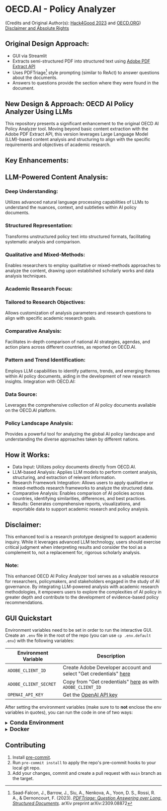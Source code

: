 # OECD.AI - Policy Analyzer
(Credits and Original Author(s): [Hack4Good 2023](https://www.analytics-club.org/hack4good) and [OECD.ORG](https://www.oecd.org/switzerland/))
<br> [Disclaimer and Absolute Rights](https://github.com/omphcompany/oecdpolicyanalysis/blob/main/disclaimer.txt)

[^1]: Saad-Falcon, J., Barrow, J., Siu, A., Nenkova, A., Yoon, D. S., Rossi, R. A., & Dernoncourt, F. (2023). [*PDFTriage: Question Answering over Long, Structured Documents*](https://arxiv.org/abs/2309.08872). arXiv preprint arXiv:2309.08872

## Original Design Approach: 
* GUI via Streamlit
* Extracts semi-structured PDF into structured text using [Adobe PDF Extract API](https://developer.adobe.com/document-services/docs/overview/pdf-extract-api/)
* Uses PDFTriage[^1] style prompting (similar to ReAct) to answer questions about the documents.
* Answers to questions provide the section where they were found in the document.

## New Design & Approach: OECD AI Policy Analyzer Using LLMs

This repository presents a significant enhancement to the original OECD AI Policy Analyzer tool.  Moving beyond basic content extraction with the Adobe PDF Extract API, this version leverages Large Language Model (LLM)-based content analysis and structuring to align with the specific requirements and objectives of academic research.

## Key Enhancements:

## LLM-Powered Content Analysis:

### Deep Understanding: 
Utilizes advanced natural language processing capabilities of LLMs to understand the nuances, context, and subtleties within AI policy documents.

### Structured Representation: 
Transforms unstructured policy text into structured formats, facilitating systematic analysis and comparison.

### Qualitative and Mixed-Methods: 
Enables researchers to employ qualitative or mixed-methods approaches to analyze the content, drawing upon established scholarly works and data analysis techniques.

### Academic Research Focus:

### Tailored to Research Objectives: 
Allows customization of analysis parameters and research questions to align with specific academic research goals.

### Comparative Analysis: 
Facilitates in-depth comparison of national AI strategies, agendas, and action plans across different countries, as reported on OECD.AI.

### Pattern and Trend Identification: 
Employs LLM capabilities to identify patterns, trends, and emerging themes within AI policy documents, aiding in the development of new research insights.
Integration with OECD.AI:

### Data Source: 
Leverages the comprehensive collection of AI policy documents available on the OECD.AI platform.

### Policy Landscape Analysis: 
Provides a powerful tool for analyzing the global AI policy landscape and understanding the diverse approaches taken by different nations.

## How it Works:

* Data Input: Utilizes policy documents directly from OECD.AI.
* LLM-based Analysis: Applies LLM models to perform content analysis, structuring, and extraction of relevant information.
* Research Framework Integration: Allows users to apply qualitative or mixed-methods research frameworks to analyze the structured data.
* Comparative Analysis: Enables comparison of AI policies across countries, identifying similarities, differences, and best practices.
* Results: Generates comprehensive reports, visualizations, and exportable data to support academic research and policy analysis.

## Disclaimer:

This enhanced tool is a research prototype designed to support academic inquiry. While it leverages advanced LLM technology, users should exercise critical judgment when interpreting results and consider the tool as a complement to, not a replacement for, rigorous scholarly analysis.

### Note:

This enhanced OECD AI Policy Analyzer tool serves as a valuable resource for researchers, policymakers, and stakeholders engaged in the study of AI governance. By integrating LLM-powered analysis with academic research methodologies, it empowers users to explore the complexities of AI policy in greater depth and contribute to the development of evidence-based policy recommendations.

## GUI Quickstart

Environment variables need to be set in order to run the interactive GUI.
Create an `.env` file in the root of the repo (you can use `cp .env.default .env`) with the following variables:

| Environment Variable | Description |
| --- | --- |
| `ADOBE_CLIENT_ID` | Create Adobe Developer account and select "Get credentials" [here](https://developer.adobe.com/document-services/docs/overview/pdf-extract-api/) |
| `ADOBE_CLIENT_SECRET` | Copy from "Get credentials" [here](https://developer.adobe.com/document-services/docs/overview/pdf-extract-api/) as with `ADOBE_CLIENT_ID` |
| `OPENAI_API_KEY` | Get the [OpenAI API key](https://help.openai.com/en/articles/4936850-where-do-i-find-my-api-key) |

After setting the environment variables (make sure to to **not** enclose the env variables in quotes), you can run the code in one of two ways:

<details>
<summary><b><font size="+1">Conda Environment</font></b></summary>

1. Create a [conda](https://conda.io/projects/conda/en/latest/user-guide/install/index.html) environment with the required dependencies:

To **create** a conda environment after cloning the repo:
```
# from the root of the repo
conda env create -f environment.yml
# to activate the environment
conda activate hack4good
# to deactivate the environment (when you're done)
conda deactivate
```

(Optional) To **update** the conda environment after pulling latest changes:
```
conda activate hack4good
conda env update -f environment.yml --prune
```

(Optional) To **remove** the conda environment:
```
conda deactivate
conda env remove -n hack4good
```

2. Run the streamlit app
```
python -m streamlit run app/main.py
```

3. Access the streamlit app at [http://localhost:8501](http://localhost:8501)
</details>

<details>
<summary><b><font size="+1">Docker</font></b></summary>

1. Run (or build) the [Docker](https://docs.docker.com/get-docker/) image

To **run** the latest docker image:
```
docker run -p 8501:8501 --env-file .env --volume $PWD/data:/app/app/data ghcr.io/dvdblk/hack4good-oecd/app:latest
```

(Optional) To **build** the docker image locally (after cloning the repo) and run it:
```
docker build -t hack4good .
docker run -p 8501:8501 --env-file .env --volume $PWD/data:/app/app/data hack4good
```

2. Access the streamlit app at [http://localhost:8501](http://localhost:8501)

</details>

## Contributing
1. Install [pre-commit](https://pre-commit.com/#installation).
2. Run `pre-commit install` to apply the repo's pre-commit hooks to your local git repo.
3. Add your changes, commit and create a pull request with `main` branch as the target.
